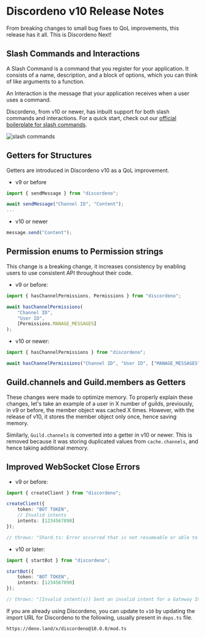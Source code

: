 # Discordeno v10 Release Notes

From breaking changes to small bug fixes to QoL improvements, this release has it all. This is Discordeno Next!

## Slash Commands and Interactions

A Slash Command is a command that you register for your application. It consists of a name, description, and a block of options, which you can think of like arguments to a function. 

An Interaction is the message that your application receives when a user uses a command.

Discordeno, from v10 or newer, has inbuilt support for both slash commands and interactions. For a quick start, check out our [official boilerplate for slash commands](https://github.com/discordeno/discordeno-slashbot-boilerplate).

![slash commands](https://media.discordapp.net/attachments/792215444106903562/793042919820099634/unknown.png)

## Getters for Structures

Getters are introduced in Discordeno v10 as a QoL improvement.

- v9 or before

```ts
import { sendMessage } from "discordeno";

await sendMessage("Channel ID", "Content");
...
```

- v10 or newer

```ts
message.send("Content");
```

## Permission enums to Permission strings

This change is a breaking change, it increases consistency by enabling users to use consistent API throughout their code.

- v9 or before:

```ts
import { hasChannelPermissions, Permissions } from "discordeno";

await hasChannelPermissions(
    "Channel ID",
    "User ID",
    [Permissions.MANAGE_MESSAGES]
);
```

- v10 or newer:

```ts
import { hasChannelPermissions } from "discordeno";

await hasChannelPermissions("Channel ID", "User ID", ["MANAGE_MESSAGES"]);
```

## Guild.channels and Guild.members as Getters

These changes were made to optimize memory. To properly explain these changes, let's take an example of a user in X number of guilds, previously, in v9 or before, the member object was cached X times. However, with the release of v10, it stores the member object only once, hence saving memory.

Similarly, `Guild.channels` is converted into a getter in v10 or newer. This is removed because it was storing duplicated values from `cache.channels`, and hence taking additional memory.

## Improved WebSocket Close Errors

- v9 or before:

```ts
import { createClient } from "discordeno";

createClient({
    token: "BOT TOKEN",
    // Invalid intents
    intents: [1234567890]
});

// throws: "Shard.ts: Error occurred that is not resumeable or able to be reconnected."
```

- v10 or later:

```ts
import { startBot } from "discordeno";

startBot({
    token: "BOT TOKEN",
    intents: [1234567890]
});

// throws: "[Invalid intent(s)] Sent an invalid intent for a Gateway Intent."
```

If you are already using Discordeno, you can update to `v10` by updating the import URL for Discordeno to the following, usually present in `deps.ts` file.
```
https://deno.land/x/discordeno@10.0.0/mod.ts
```
